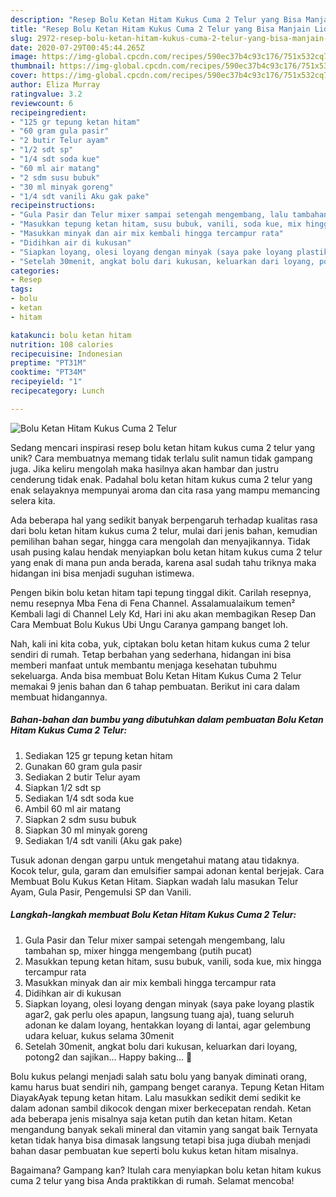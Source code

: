 ```yaml
---
description: "Resep Bolu Ketan Hitam Kukus Cuma 2 Telur yang Bisa Manjain Lidah"
title: "Resep Bolu Ketan Hitam Kukus Cuma 2 Telur yang Bisa Manjain Lidah"
slug: 2972-resep-bolu-ketan-hitam-kukus-cuma-2-telur-yang-bisa-manjain-lidah
date: 2020-07-29T00:45:44.265Z
image: https://img-global.cpcdn.com/recipes/590ec37b4c93c176/751x532cq70/bolu-ketan-hitam-kukus-cuma-2-telur-foto-resep-utama.jpg
thumbnail: https://img-global.cpcdn.com/recipes/590ec37b4c93c176/751x532cq70/bolu-ketan-hitam-kukus-cuma-2-telur-foto-resep-utama.jpg
cover: https://img-global.cpcdn.com/recipes/590ec37b4c93c176/751x532cq70/bolu-ketan-hitam-kukus-cuma-2-telur-foto-resep-utama.jpg
author: Eliza Murray
ratingvalue: 3.2
reviewcount: 6
recipeingredient:
- "125 gr tepung ketan hitam"
- "60 gram gula pasir"
- "2 butir Telur ayam"
- "1/2 sdt sp"
- "1/4 sdt soda kue"
- "60 ml air matang"
- "2 sdm susu bubuk"
- "30 ml minyak goreng"
- "1/4 sdt vanili Aku gak pake"
recipeinstructions:
- "Gula Pasir dan Telur mixer sampai setengah mengembang, lalu tambahan sp, mixer hingga mengembang (putih pucat)"
- "Masukkan tepung ketan hitam, susu bubuk, vanili, soda kue, mix hingga tercampur rata"
- "Masukkan minyak dan air mix kembali hingga tercampur rata"
- "Didihkan air di kukusan"
- "Siapkan loyang, olesi loyang dengan minyak (saya pake loyang plastik agar2, gak perlu oles apapun, langsung tuang aja), tuang seluruh adonan ke dalam loyang, hentakkan loyang di lantai, agar gelembung udara keluar, kukus selama 30menit"
- "Setelah 30menit, angkat bolu dari kukusan, keluarkan dari loyang, potong2 dan sajikan... Happy baking... 🤗"
categories:
- Resep
tags:
- bolu
- ketan
- hitam

katakunci: bolu ketan hitam 
nutrition: 108 calories
recipecuisine: Indonesian
preptime: "PT31M"
cooktime: "PT34M"
recipeyield: "1"
recipecategory: Lunch

---
```



![Bolu Ketan Hitam Kukus Cuma 2 Telur](https://img-global.cpcdn.com/recipes/590ec37b4c93c176/751x532cq70/bolu-ketan-hitam-kukus-cuma-2-telur-foto-resep-utama.jpg)

Sedang mencari inspirasi resep bolu ketan hitam kukus cuma 2 telur yang unik? Cara membuatnya memang tidak terlalu sulit namun tidak gampang juga. Jika keliru mengolah maka hasilnya akan hambar dan justru cenderung tidak enak. Padahal bolu ketan hitam kukus cuma 2 telur yang enak selayaknya mempunyai aroma dan cita rasa yang mampu memancing selera kita.

Ada beberapa hal yang sedikit banyak berpengaruh terhadap kualitas rasa dari bolu ketan hitam kukus cuma 2 telur, mulai dari jenis bahan, kemudian pemilihan bahan segar, hingga cara mengolah dan menyajikannya. Tidak usah pusing kalau hendak menyiapkan bolu ketan hitam kukus cuma 2 telur yang enak di mana pun anda berada, karena asal sudah tahu triknya maka hidangan ini bisa menjadi suguhan istimewa.

Pengen bikin bolu ketan hitam tapi tepung tinggal dikit. Carilah resepnya, nemu resepnya Mba Fena di Fena Channel. Assalamualaikum temen² Kembali lagi di Channel Lely Kd, Hari ini aku akan membagikan Resep Dan Cara Membuat Bolu Kukus Ubi Ungu Caranya gampang banget loh.


Nah, kali ini kita coba, yuk, ciptakan bolu ketan hitam kukus cuma 2 telur sendiri di rumah. Tetap berbahan yang sederhana, hidangan ini bisa memberi manfaat untuk membantu menjaga kesehatan tubuhmu sekeluarga. Anda bisa membuat Bolu Ketan Hitam Kukus Cuma 2 Telur memakai 9 jenis bahan dan 6 tahap pembuatan. Berikut ini cara dalam membuat hidangannya.

<!--inarticleads1-->

##### Bahan-bahan dan bumbu yang dibutuhkan dalam pembuatan Bolu Ketan Hitam Kukus Cuma 2 Telur:

1. Sediakan 125 gr tepung ketan hitam
1. Gunakan 60 gram gula pasir
1. Sediakan 2 butir Telur ayam
1. Siapkan 1/2 sdt sp
1. Sediakan 1/4 sdt soda kue
1. Ambil 60 ml air matang
1. Siapkan 2 sdm susu bubuk
1. Siapkan 30 ml minyak goreng
1. Sediakan 1/4 sdt vanili (Aku gak pake)


Tusuk adonan dengan garpu untuk mengetahui matang atau tidaknya. Kocok telur, gula, garam dan emulsifier sampai adonan kental berjejak. Cara Membuat Bolu Kukus Ketan Hitam. Siapkan wadah lalu masukan Telur Ayam, Gula Pasir, Pengemulsi SP dan Vanili. 

<!--inarticleads2-->

##### Langkah-langkah membuat Bolu Ketan Hitam Kukus Cuma 2 Telur:

1. Gula Pasir dan Telur mixer sampai setengah mengembang, lalu tambahan sp, mixer hingga mengembang (putih pucat)
1. Masukkan tepung ketan hitam, susu bubuk, vanili, soda kue, mix hingga tercampur rata
1. Masukkan minyak dan air mix kembali hingga tercampur rata
1. Didihkan air di kukusan
1. Siapkan loyang, olesi loyang dengan minyak (saya pake loyang plastik agar2, gak perlu oles apapun, langsung tuang aja), tuang seluruh adonan ke dalam loyang, hentakkan loyang di lantai, agar gelembung udara keluar, kukus selama 30menit
1. Setelah 30menit, angkat bolu dari kukusan, keluarkan dari loyang, potong2 dan sajikan... Happy baking... 🤗


Bolu kukus pelangi menjadi salah satu bolu yang banyak diminati orang, kamu harus buat sendiri nih, gampang benget caranya. Tepung Ketan Hitam DiayakAyak tepung ketan hitam. Lalu masukkan sedikit demi sedikit ke dalam adonan sambil dikocok dengan mixer berkecepatan rendah. Ketan ada beberapa jenis misalnya saja ketan putih dan ketan hitam. Ketan mengandung banyak sekali mineral dan vitamin yang sangat baik Ternyata ketan tidak hanya bisa dimasak langsung tetapi bisa juga diubah menjadi bahan dasar pembuatan kue seperti bolu kukus ketan hitam misalnya. 

Bagaimana? Gampang kan? Itulah cara menyiapkan bolu ketan hitam kukus cuma 2 telur yang bisa Anda praktikkan di rumah. Selamat mencoba!
